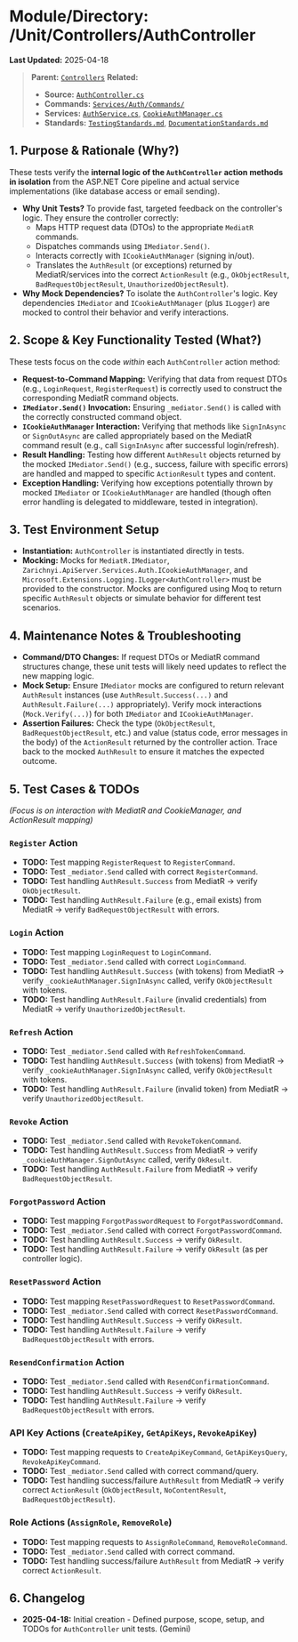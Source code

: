 # Module/Directory: /Unit/Controllers/AuthController

**Last Updated:** 2025-04-18

> **Parent:** [`Controllers`](../README.md)
> **Related:**
> * **Source:** [`AuthController.cs`](../../../../api-server/Controllers/AuthController.cs)
> * **Commands:** [`Services/Auth/Commands/`](../../../../api-server/Services/Auth/Commands/)
> * **Services:** [`AuthService.cs`](../../../../api-server/Services/Auth/AuthService.cs), [`CookieAuthManager.cs`](../../../../api-server/Services/Auth/CookieAuthManager.cs)
> * **Standards:** [`TestingStandards.md`](../../../../Zarichney.Standards/Standards/TestingStandards.md), [`DocumentationStandards.md`](../../../../Zarichney.Standards/Development/DocumentationStandards.md)

## 1. Purpose & Rationale (Why?)

These tests verify the **internal logic of the `AuthController` action methods in isolation** from the ASP.NET Core pipeline and actual service implementations (like database access or email sending).

* **Why Unit Tests?** To provide fast, targeted feedback on the controller's logic. They ensure the controller correctly:
    * Maps HTTP request data (DTOs) to the appropriate `MediatR` commands.
    * Dispatches commands using `IMediator.Send()`.
    * Interacts correctly with `ICookieAuthManager` (signing in/out).
    * Translates the `AuthResult` (or exceptions) returned by MediatR/services into the correct `ActionResult` (e.g., `OkObjectResult`, `BadRequestObjectResult`, `UnauthorizedObjectResult`).
* **Why Mock Dependencies?** To isolate the `AuthController`'s logic. Key dependencies `IMediator` and `ICookieAuthManager` (plus `ILogger`) are mocked to control their behavior and verify interactions.

## 2. Scope & Key Functionality Tested (What?)

These tests focus on the code *within* each `AuthController` action method:

* **Request-to-Command Mapping:** Verifying that data from request DTOs (e.g., `LoginRequest`, `RegisterRequest`) is correctly used to construct the corresponding MediatR command objects.
* **`IMediator.Send()` Invocation:** Ensuring `_mediator.Send()` is called with the correctly constructed command object.
* **`ICookieAuthManager` Interaction:** Verifying that methods like `SignInAsync` or `SignOutAsync` are called appropriately based on the MediatR command result (e.g., call `SignInAsync` after successful login/refresh).
* **Result Handling:** Testing how different `AuthResult` objects returned by the mocked `IMediator.Send()` (e.g., success, failure with specific errors) are handled and mapped to specific `ActionResult` types and content.
* **Exception Handling:** Verifying how exceptions potentially thrown by mocked `IMediator` or `ICookieAuthManager` are handled (though often error handling is delegated to middleware, tested in integration).

## 3. Test Environment Setup

* **Instantiation:** `AuthController` is instantiated directly in tests.
* **Mocking:** Mocks for `MediatR.IMediator`, `Zarichnyi.ApiServer.Services.Auth.ICookieAuthManager`, and `Microsoft.Extensions.Logging.ILogger<AuthController>` must be provided to the constructor. Mocks are configured using Moq to return specific `AuthResult` objects or simulate behavior for different test scenarios.

## 4. Maintenance Notes & Troubleshooting

* **Command/DTO Changes:** If request DTOs or MediatR command structures change, these unit tests will likely need updates to reflect the new mapping logic.
* **Mock Setup:** Ensure `IMediator` mocks are configured to return relevant `AuthResult` instances (use `AuthResult.Success(...)` and `AuthResult.Failure(...)` appropriately). Verify mock interactions (`Mock.Verify(...)`) for both `IMediator` and `ICookieAuthManager`.
* **Assertion Failures:** Check the type (`OkObjectResult`, `BadRequestObjectResult`, etc.) and value (status code, error messages in the body) of the `ActionResult` returned by the controller action. Trace back to the mocked `AuthResult` to ensure it matches the expected outcome.

## 5. Test Cases & TODOs

*(Focus is on interaction with MediatR and CookieManager, and ActionResult mapping)*

### `Register` Action
* **TODO:** Test mapping `RegisterRequest` to `RegisterCommand`.
* **TODO:** Test `_mediator.Send` called with correct `RegisterCommand`.
* **TODO:** Test handling `AuthResult.Success` from MediatR -> verify `OkObjectResult`.
* **TODO:** Test handling `AuthResult.Failure` (e.g., email exists) from MediatR -> verify `BadRequestObjectResult` with errors.

### `Login` Action
* **TODO:** Test mapping `LoginRequest` to `LoginCommand`.
* **TODO:** Test `_mediator.Send` called with correct `LoginCommand`.
* **TODO:** Test handling `AuthResult.Success` (with tokens) from MediatR -> verify `_cookieAuthManager.SignInAsync` called, verify `OkObjectResult` with tokens.
* **TODO:** Test handling `AuthResult.Failure` (invalid credentials) from MediatR -> verify `UnauthorizedObjectResult`.

### `Refresh` Action
* **TODO:** Test `_mediator.Send` called with `RefreshTokenCommand`.
* **TODO:** Test handling `AuthResult.Success` (with tokens) from MediatR -> verify `_cookieAuthManager.SignInAsync` called, verify `OkObjectResult` with tokens.
* **TODO:** Test handling `AuthResult.Failure` (invalid token) from MediatR -> verify `UnauthorizedObjectResult`.

### `Revoke` Action
* **TODO:** Test `_mediator.Send` called with `RevokeTokenCommand`.
* **TODO:** Test handling `AuthResult.Success` from MediatR -> verify `_cookieAuthManager.SignOutAsync` called, verify `OkResult`.
* **TODO:** Test handling `AuthResult.Failure` from MediatR -> verify `BadRequestObjectResult`.

### `ForgotPassword` Action
* **TODO:** Test mapping `ForgotPasswordRequest` to `ForgotPasswordCommand`.
* **TODO:** Test `_mediator.Send` called with correct `ForgotPasswordCommand`.
* **TODO:** Test handling `AuthResult.Success` -> verify `OkResult`.
* **TODO:** Test handling `AuthResult.Failure` -> verify `OkResult` (as per controller logic).

### `ResetPassword` Action
* **TODO:** Test mapping `ResetPasswordRequest` to `ResetPasswordCommand`.
* **TODO:** Test `_mediator.Send` called with correct `ResetPasswordCommand`.
* **TODO:** Test handling `AuthResult.Success` -> verify `OkResult`.
* **TODO:** Test handling `AuthResult.Failure` -> verify `BadRequestObjectResult` with errors.

### `ResendConfirmation` Action
* **TODO:** Test `_mediator.Send` called with `ResendConfirmationCommand`.
* **TODO:** Test handling `AuthResult.Success` -> verify `OkResult`.
* **TODO:** Test handling `AuthResult.Failure` -> verify `BadRequestObjectResult` with errors.

### API Key Actions (`CreateApiKey`, `GetApiKeys`, `RevokeApiKey`)
* **TODO:** Test mapping requests to `CreateApiKeyCommand`, `GetApiKeysQuery`, `RevokeApiKeyCommand`.
* **TODO:** Test `_mediator.Send` called with correct command/query.
* **TODO:** Test handling success/failure `AuthResult` from MediatR -> verify correct `ActionResult` (`OkObjectResult`, `NoContentResult`, `BadRequestObjectResult`).

### Role Actions (`AssignRole`, `RemoveRole`)
* **TODO:** Test mapping requests to `AssignRoleCommand`, `RemoveRoleCommand`.
* **TODO:** Test `_mediator.Send` called with correct command.
* **TODO:** Test handling success/failure `AuthResult` from MediatR -> verify correct `ActionResult`.

## 6. Changelog

* **2025-04-18:** Initial creation - Defined purpose, scope, setup, and TODOs for `AuthController` unit tests. (Gemini)

